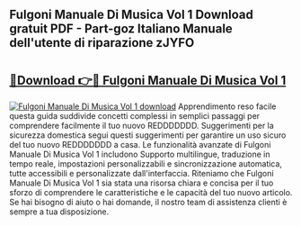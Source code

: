 ## Fulgoni Manuale Di Musica Vol 1 Download gratuit PDF - Part-goz Italiano Manuale dell'utente di riparazione zJYFO

# <h2><a href="http://dfd0nip.blite.top/?on=Fulgoni+Manuale+Di+Musica+Vol+1">🔗Download 👉🔴 Fulgoni Manuale Di Musica Vol 1</a></h2>

[![Fulgoni Manuale Di Musica Vol 1 download](https://i.imgur.com/lujVjoI.png)](http://dfd0nip.blite.top/?on=Fulgoni+Manuale+Di+Musica+Vol+1)
Apprendimento reso facile questa guida suddivide concetti complessi in semplici passaggi per comprendere facilmente il tuo nuovo REDDDDDDD. Suggerimenti per la sicurezza domestica segui questi suggerimenti per garantire un uso sicuro del tuo nuovo REDDDDDDD a casa. Le funzionalità avanzate di Fulgoni Manuale Di Musica Vol 1 includono Supporto multilingue, traduzione in tempo reale, impostazioni personalizzabili e sincronizzazione automatica, tutte accessibili e personalizzate dall'interfaccia. Riteniamo che Fulgoni Manuale Di Musica Vol 1 sia stata una risorsa chiara e concisa per il tuo sforzo di comprendere le caratteristiche e le capacità del tuo nuovo articolo. Se hai bisogno di aiuto o hai domande, il nostro team di assistenza clienti è sempre a tua disposizione.
